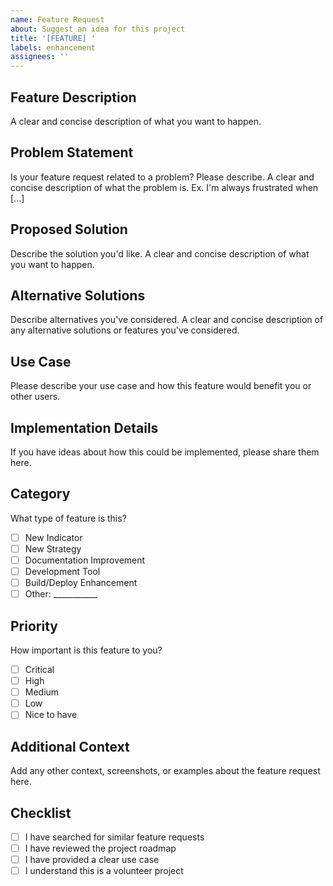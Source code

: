 ```yaml
---
name: Feature Request
about: Suggest an idea for this project
title: '[FEATURE] '
labels: enhancement
assignees: ''
---
```


## Feature Description
A clear and concise description of what you want to happen.

## Problem Statement
Is your feature request related to a problem? Please describe.
A clear and concise description of what the problem is. Ex. I'm always frustrated when [...]

## Proposed Solution
Describe the solution you'd like.
A clear and concise description of what you want to happen.

## Alternative Solutions
Describe alternatives you've considered.
A clear and concise description of any alternative solutions or features you've considered.

## Use Case
Please describe your use case and how this feature would benefit you or other users.

## Implementation Details
If you have ideas about how this could be implemented, please share them here.

## Category
What type of feature is this?
- [ ] New Indicator
- [ ] New Strategy
- [ ] Documentation Improvement
- [ ] Development Tool
- [ ] Build/Deploy Enhancement
- [ ] Other: ___________

## Priority
How important is this feature to you?
- [ ] Critical
- [ ] High
- [ ] Medium
- [ ] Low
- [ ] Nice to have

## Additional Context
Add any other context, screenshots, or examples about the feature request here.

## Checklist
- [ ] I have searched for similar feature requests
- [ ] I have reviewed the project roadmap
- [ ] I have provided a clear use case
- [ ] I understand this is a volunteer project
